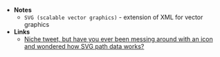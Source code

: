 - **Notes**
	-  `SVG (scalable vector graphics)` - extension of XML for vector graphics
- **Links**
	- [Niche tweet, but have you ever been messing around with an icon and wondered how SVG path data works?](https://typefully.com/DanHollick/wujrCCG)